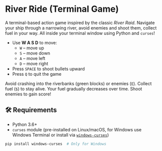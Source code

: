 # River Ride (Terminal Game)

A terminal-based action game inspired by the classic *River Raid*. Navigate your ship through a narrowing river, avoid enemies and shoot them, collect fuel in your way. All inside your terminal window using Python and `curses`!

- Use **W A S D** to move:
  - `W` – move up
  - `S` – move down
  - `A` – move left
  - `D` – move right
- Press `SPACE` to shoot bullets upward
- Press `Q` to quit the game

Avoid crashing into the riverbanks (green blocks) or enemies (`E`). Collect fuel (`$`) to stay alive. Your fuel gradually decreases over time. Shoot enemies to gain score!

## 🛠 Requirements

- Python 3.6+
- `curses` module (pre-installed on Linux/macOS, for Windows use Windows Terminal or install via [`windows-curses`](https://pypi.org/project/windows-curses/))

```bash
pip install windows-curses  # Only for Windows

